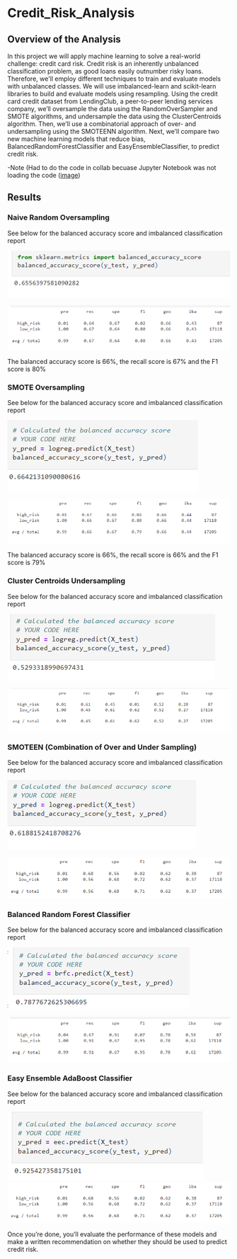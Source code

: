 # Credit_Risk_Analysis

## Overview of the Analysis

  In this project we will apply machine learning to solve a real-world challenge: credit card risk. Credit risk is an inherently unbalanced classification problem, as good loans easily outnumber risky loans. Therefore, we'll employ different techniques to train and evaluate models with unbalanced classes. We will use imbalanced-learn and scikit-learn libraries to build and evaluate models using resampling.
  Using the credit card credit dataset from LendingClub, a peer-to-peer lending services company, we’ll oversample the data using the RandomOverSampler and SMOTE algorithms, and undersample the data using the ClusterCentroids algorithm. Then, we’ll use a combinatorial approach of over- and undersampling using the SMOTEENN algorithm. Next, we’ll compare two new machine learning models that reduce bias, BalancedRandomForestClassifier and EasyEnsembleClassifier, to predict credit risk. 
 
-Note (Had to do the code in collab becuase Jupyter Notebook was not loading the code ([image](https://github.com/gotica462/Credit_Risk_Analysis/blob/main/problem2.png))

## Results

### Naive Random Oversampling 

See below for the balanced accuracy score and imbalanced classification report

![image](https://github.com/gotica462/Credit_Risk_Analysis/blob/main/Resources/Naive%20Oversampling%201.png)

![image](https://github.com/gotica462/Credit_Risk_Analysis/blob/main/Resources/Naive%20Oversamplin%20precision%20report.png)

The balanced accuracy score is 66%, the recall score is 67% and the F1 score is 80%

### SMOTE Oversampling

See below for the balanced accuracy score and imbalanced classification report

![image](https://github.com/gotica462/Credit_Risk_Analysis/blob/main/Resources/SMOTE%20Oversampling%20Accuracy.png)

![image](https://github.com/gotica462/Credit_Risk_Analysis/blob/main/Resources/SMOTE%20Oversampling%20precision%20report.png)

The balanced accuracy score is 66%, the recall score is 66% and the F1 score is 79%

### Cluster Centroids Undersampling 

See below for the balanced accuracy score and imbalanced classification report

![image](https://github.com/gotica462/Credit_Risk_Analysis/blob/main/Resources/Cluster%20Centroid%20accuracy.png)

![image](https://github.com/gotica462/Credit_Risk_Analysis/blob/main/Resources/cluster%20centroid%20precision%20report.png)


### SMOTEEN (Combination of Over and Under Sampling)

See below for the balanced accuracy score and imbalanced classification report

![image](https://github.com/gotica462/Credit_Risk_Analysis/blob/main/Resources/SMOTEENN%20accuracy%20report.png)

![image](https://github.com/gotica462/Credit_Risk_Analysis/blob/main/Resources/SMOTEENN%20precision%20report.png)

###  Balanced Random Forest Classifier

See below for the balanced accuracy score and imbalanced classification report

![image](https://github.com/gotica462/Credit_Risk_Analysis/blob/main/Resources/Random%20Forest%20Accuracy%20.png)

![image](https://github.com/gotica462/Credit_Risk_Analysis/blob/main/Resources/Random%20Forest%20Precision%20Report.png)

### Easy Ensemble AdaBoost Classifier

See below for the balanced accuracy score and imbalanced classification report

![image](https://github.com/gotica462/Credit_Risk_Analysis/blob/main/Resources/Easy%20Ensemble%20Accuracy.png)
![image](https://github.com/gotica462/Credit_Risk_Analysis/blob/main/Resources/SMOTEENN%20precision%20report.png)















Once you’re done, you’ll evaluate the performance of these models and make a written recommendation on whether they should be used to predict credit risk.
